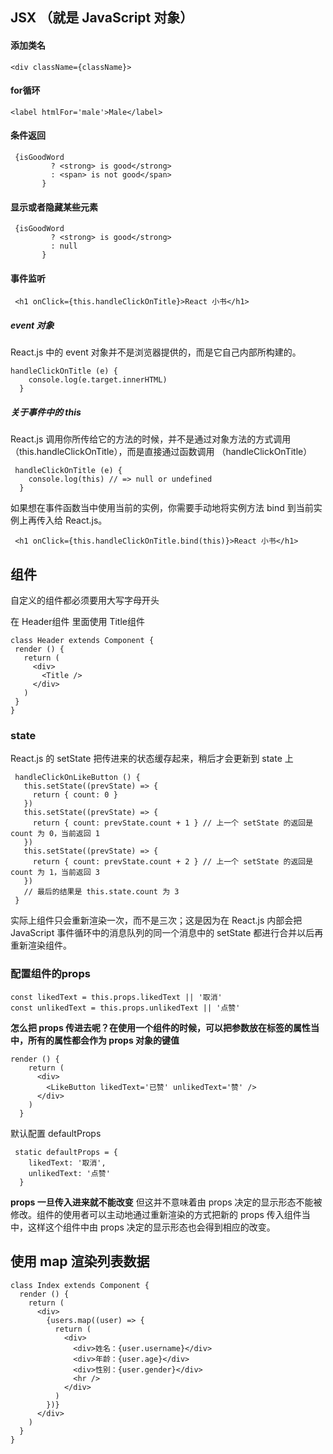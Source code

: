 ## JSX （就是 JavaScript 对象）
 #### 添加类名
 ```
 <div className={className}>
 ```
 #### for循环
 ```
 <label htmlFor='male'>Male</label>
 ```
 #### 条件返回
 ```
  {isGoodWord
          ? <strong> is good</strong>
          : <span> is not good</span>
        }
 ```
 #### 显示或者隐藏某些元素
 ```
  {isGoodWord
          ? <strong> is good</strong>
          : null
        }
 ```

 #### 事件监听
 ```
  <h1 onClick={this.handleClickOnTitle}>React 小书</h1>
```
##### event 对象
React.js 中的 event 对象并不是浏览器提供的，而是它自己内部所构建的。
```
handleClickOnTitle (e) {
    console.log(e.target.innerHTML)
  }
```
##### 关于事件中的 this
React.js 调用你所传给它的方法的时候，并不是通过对象方法的方式调用（this.handleClickOnTitle），而是直接通过函数调用 （handleClickOnTitle）
```
 handleClickOnTitle (e) {
    console.log(this) // => null or undefined
  }
```
如果想在事件函数当中使用当前的实例，你需要手动地将实例方法 bind 到当前实例上再传入给 React.js。
```
 <h1 onClick={this.handleClickOnTitle.bind(this)}>React 小书</h1> 
```
 ## 组件
 自定义的组件都必须要用大写字母开头

 在 Header组件 里面使用 Title组件
 ```
 class Header extends Component {
  render () {
    return (
      <div>
        <Title />
      </div>
    )
  }
}
```
### state
 React.js 的 setState 把传进来的状态缓存起来，稍后才会更新到 state 上
 ```
  handleClickOnLikeButton () {
    this.setState((prevState) => {
      return { count: 0 }
    })
    this.setState((prevState) => {
      return { count: prevState.count + 1 } // 上一个 setState 的返回是 count 为 0，当前返回 1
    })
    this.setState((prevState) => {
      return { count: prevState.count + 2 } // 上一个 setState 的返回是 count 为 1，当前返回 3
    })
    // 最后的结果是 this.state.count 为 3
  }
```
实际上组件只会重新渲染一次，而不是三次；这是因为在 React.js 内部会把 JavaScript 事件循环中的消息队列的同一个消息中的 setState 都进行合并以后再重新渲染组件。

### 配置组件的props
```
const likedText = this.props.likedText || '取消'
const unlikedText = this.props.unlikedText || '点赞'
```
**怎么把 props 传进去呢？在使用一个组件的时候，可以把参数放在标签的属性当中，所有的属性都会作为 props 对象的键值**
   
```
render () {
    return (
      <div>
        <LikeButton likedText='已赞' unlikedText='赞' />
      </div>
    )
  }
```
默认配置 defaultProps
```
 static defaultProps = {
    likedText: '取消',
    unlikedText: '点赞'
  }

```
**props 一旦传入进来就不能改变**
但这并不意味着由 props 决定的显示形态不能被修改。组件的使用者可以主动地通过重新渲染的方式把新的 props 传入组件当中，这样这个组件中由 props 决定的显示形态也会得到相应的改变。

## 使用 map 渲染列表数据
```
class Index extends Component {
  render () {
    return (
      <div>
        {users.map((user) => {
          return (
            <div>
              <div>姓名：{user.username}</div>
              <div>年龄：{user.age}</div>
              <div>性别：{user.gender}</div>
              <hr />
            </div>
          )
        })}
      </div>
    )
  }
}
```